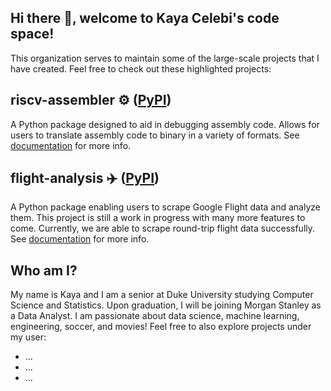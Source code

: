 ## Hi there 👋, welcome to Kaya Celebi's code space!

This organization serves to maintain some of the large-scale projects that I have created. Feel free to check out these highlighted projects:

## riscv-assembler ⚙️ ([PyPI](https://pypi.org/project/riscv-assembler/))

A Python package designed to aid in debugging assembly code. Allows for users to translate assembly code to binary in a variety of formats. See [documentation](https://www.riscvassembler.org) for more info.

## flight-analysis ✈️ ([PyPI](https://pypi.org/project/google-flight-analysis/))

A Python package enabling users to scrape Google Flight data and analyze them. This project is still a work in progress with many more features to come. Currently, we are able to scrape round-trip flight data successfully. See [documentation](https://kcelebi.github.io/flight-analysis/) for more info.

## Who am I?

My name is Kaya and I am a senior at Duke University studying Computer Science and Statistics. Upon graduation, I will be joining Morgan Stanley as a Data Analyst. I am passionate about data science, machine learning, engineering, soccer, and movies! Feel free to also explore projects under my user:

- ...
- ...
- ...

